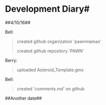# Development Diary#
##4/10/16##


Bell: 
> created github organization 'pawnmamas'
>
> created github repository 'PAWN'

Berry:
> uploaded Asteroid_Template.gmx


Bell:

> created 'comments.md' on github

##Another date##
